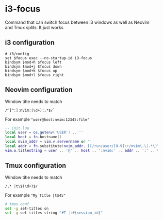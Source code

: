 # i3-focus

Command that can switch focus between i3 windows as well as Neovim and Tmux
splits. It just works.

## i3 configuration

```
# i3/config
set $focus exec --no-startup-id i3-focus
bindsym $mod+h $focus left
bindsym $mod+j $focus down
bindsym $mod+k $focus up
bindsym $mod+l $focus right
```

## Neovim configuration

Window title needs to match 

```regex
/^[^:]:nvim:(\d+):.*$/`
```

For example `"user@host:nvim:12345:file"`

```lua
-- init.lua
local user = os.getenv('USER') .. ''
local host = fn.hostname()
local nvim_addr = vim.v.servername or ''
local addr = fn.substitute(nvim_addr, [[/run/user/[0-9]\+/nvim\.\(.*\)\.0]], [[\1]], 'g')
vim.o.titlestring = user .. '@' .. host .. ':nvim:' .. addr .. ':' .. vim.fn.getcwd()
```


## Tmux configuration

Window title needs to match 
```regex
/.* |t\$(\d+)$/ 
```
For example `"My Title |t$45"`

```sh
# tmux.conf
set -g set-titles on
set -g set-titles-string "#T |t#{session_id}"
```
